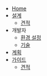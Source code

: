 <!-- docs/_sidebar.md -->

- [Home](/)
- [설계](/design/)
  - [견적](/design/quotation/)
- 개발자
  - [환경 설정](/development/setup.md)
  - [기술](/development/skill.md)
- [계획](/plan/)
- [가이드](/guide/)
  - [견적](/guide/quotation/)

<!---
- [설계](/design/)
  - [WMS](/design/wms/)
    - [입고](/design/wms/입고.md)
    - [출고](/design/wms/출고.md)
    - [운송](/design/wms/운송.md)
    - [창고](/design/wms/창고.md)
  - MES
    - 생산계획
    - 작업지시
- [질의사항](/question.md)
--->
